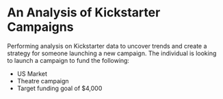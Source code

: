 # An Analysis of Kickstarter Campaigns
Performing analysis on Kickstarter data to uncover trends and create a strategy for someone launching a new campaign.
The individual is looking to launch a campaign to fund the following:
* US Market
* Theatre campaign
* Target funding goal of $4,000

